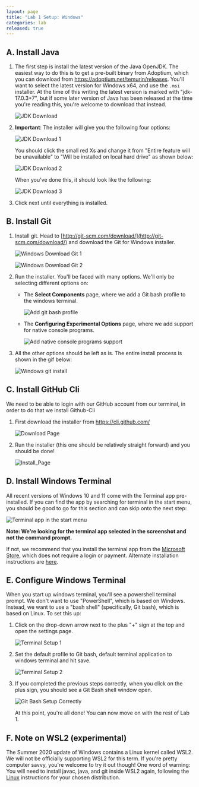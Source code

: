 ```yaml
---
layout: page
title: "Lab 1 Setup: Windows"
categories: lab
released: true
---
```


## A. Install Java

1.  The first step is install the latest version of the Java OpenJDK.
    The easiest way to do this is to get a pre-built binary from Adoptium, which you can download from
    <https://adoptium.net/temurin/releases>.
    You'll want to select the latest version for Windows x64, and use the `.msi` installer.
    At the time of this writing the latest version is marked with "jdk-17.0.3+7",
    but if some later version of Java has been released at the time you're reading this, you're welcome to download that instead.

    ![JDK Download](img/windows/adoptium_jdk.png)

1.  **Important**: The installer will give you the following four options:

    ![JDK Download 1](img/windows/openJDK_install_1.png)

    You should click the small red Xs and change it from "Entire feature will be unavailable" to "Will be installed on local hard drive" as shown below:

    ![JDK Download 2](img/windows/openJDK_install_2.png)

    When you've done this, it should look like the following:

    ![JDK Download 3](img/windows/openJDK_install_3.png)

1.  Click next until everything is installed.

## B. Install Git

1.  Install git. Head to
    [http://git-scm.com/download/](http://git-scm.com/download/)
    and download the Git for Windows installer.

    ![Windows Download Git 1](img/windows/win_download.png)

    ![Windows Download Git 2](img/windows/win_64.png)

2.  Run the installer. You'll be faced with many options. We'll only be selecting different options on:

    - The **Select Components** page, where we add a Git bash profile to the windows terminal.

      ![Add git bash profile](img/windows/win_git_first.png)

    - The **Configuring Experimental Options** page, where we add support for native console programs.

      ![Add native console programs support](img/windows/win_git_last.png)

3. All the other options should be left as is. The entire install process is shown in the gif below:

   ![Windows git install](img/windows/windows_git.gif)


## C. Install GitHub Cli

We need to be able to login with our GitHub account from our terminal, in order to do that we install Github-Cli

1. First download the installer from <https://cli.github.com/>

   ![Download Page](img/windows/gh_download.png)

2. Run the installer (this one should be relatively straight forward) and you should be done!

   ![Install_Page](img/windows/gh_install.png)


## D. Install Windows Terminal

All recent versions of Windows 10 and 11 come with the Terminal app pre-installed. If you can find the app by searching 
for terminal in the start menu, you should be good to go for this section and can skip onto the next step: 

![Terminal app in the start menu](img/windows/win_start_terminal.png)

**Note: We're looking for the terminal app selected in the screenshot and not the command prompt.**

If not, we recommend that you install the terminal app from the [Microsoft Store](https://aka.ms/terminal), which does not 
require a login or payment. Alternate installation instructions are [here](https://github.com/microsoft/terminal). 

## E. Configure Windows Terminal

When you start up windows terminal, you'll see a powershell terminal prompt. We don't want to use "PowerShell", which is based on Windows.
Instead, we want to use a "bash shell" (specifically, Git bash), which is based on Linux.
To set this up:

1.  Click on the drop-down arrow next to the plus "+" sign at the top and open the settings page.

    ![Terminal Setup 1](./img/windows/win_settings.png)

2. Set the default profile to Git bash, default terminal application to windows terminal and hit save.

    ![Terminal Setup 2](./img/windows/win_default_profile.png)

3. If you completed the previous steps correctly,
    when you click on the plus sign, you should see a Git Bash shell window open.

    ![Git Bash Setup Correctly](img/windows/git_bash_done.png)

    At this point, you're all done!
    You can now move on with the rest of Lab 1.

## F. Note on WSL2 (experimental)

The Summer 2020 update of Windows contains a Linux kernel called WSL2.
We will not be officially supporting WSL2 for this term.
If you're pretty computer savvy, you're welcome to try it out though!
One word of warning: You will need to install javac, java, and git inside WSL2 again,
following the [Linux](linux) instructions for your chosen distribution.
